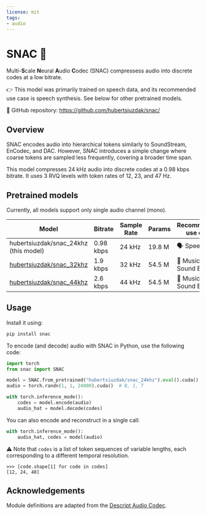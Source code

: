 ```yaml
---
license: mit
tags:
- audio
---
```


# SNAC 🍿

Multi-**S**cale **N**eural **A**udio **C**odec (SNAC) compressess audio into discrete codes at a low bitrate.

👉 This model was primarily trained on speech data, and its recommended use case is speech synthesis. See below for other pretrained models.

🔗 GitHub repository: https://github.com/hubertsiuzdak/snac/

## Overview

SNAC encodes audio into hierarchical tokens similarly to SoundStream, EnCodec, and DAC. However, SNAC introduces a simple change where coarse tokens are sampled less frequently,
covering a broader time span.

This model compresses 24 kHz audio into discrete codes at a 0.98 kbps bitrate. It uses 3 RVQ levels with token rates of 12, 23, and
47 Hz.

## Pretrained models

Currently, all models support only single audio channel (mono).

| Model                                                                       | Bitrate   | Sample Rate | Params | Recommended use case     | 
|-----------------------------------------------------------------------------|-----------|-------------|--------|--------------------------|
| hubertsiuzdak/snac_24khz (this model) | 0.98 kbps | 24 kHz      | 19.8 M | 🗣️ Speech               | 
| [hubertsiuzdak/snac_32khz](https://huggingface.co/hubertsiuzdak/snac_32khz) | 1.9 kbps  | 32 kHz      | 54.5 M | 🎸 Music / Sound Effects | 
| [hubertsiuzdak/snac_44khz](https://huggingface.co/hubertsiuzdak/snac_44khz) | 2.6 kbps  | 44 kHz      | 54.5 M | 🎸 Music / Sound Effects |

## Usage

Install it using:

```bash
pip install snac
```
To encode (and decode) audio with SNAC in Python, use the following code:

```python
import torch
from snac import SNAC

model = SNAC.from_pretrained("hubertsiuzdak/snac_24khz").eval().cuda()
audio = torch.randn(1, 1, 24000).cuda()  # B, 1, T

with torch.inference_mode():
    codes = model.encode(audio)
    audio_hat = model.decode(codes)
```

You can also encode and reconstruct in a single call:

```python
with torch.inference_mode():
    audio_hat, codes = model(audio)
```

⚠️ Note that `codes` is a list of token sequences of variable lengths, each corresponding to a different temporal
resolution.

```
>>> [code.shape[1] for code in codes]
[12, 24, 48]
```

## Acknowledgements

Module definitions are adapted from the [Descript Audio Codec](https://github.com/descriptinc/descript-audio-codec).